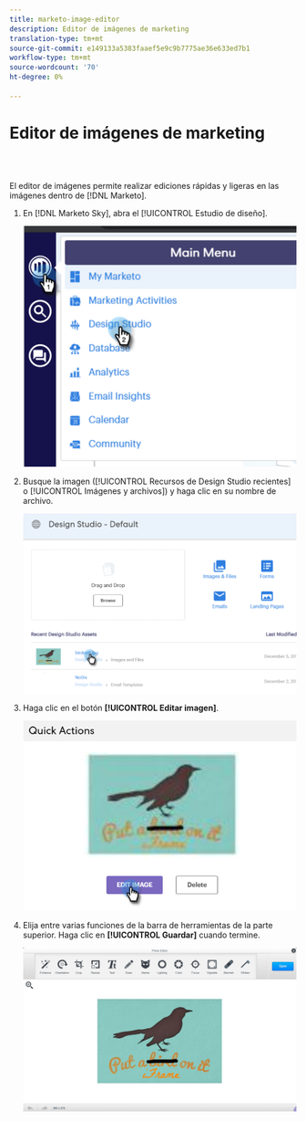 ```yaml
---
title: marketo-image-editor
description: Editor de imágenes de marketing
translation-type: tm+mt
source-git-commit: e149133a5383faaef5e9c9b7775ae36e633ed7b1
workflow-type: tm+mt
source-wordcount: '70'
ht-degree: 0%

---
```



# Editor de imágenes de marketing

<br> 

El editor de imágenes permite realizar ediciones rápidas y ligeras en las imágenes dentro de [!DNL Marketo].

1. En [!DNL Marketo Sky], abra el [!UICONTROL Estudio de diseño].

   ![Imagen uno](/help/sky/assets/design-studio/marketo-image-editor/marketo-image-editor-1.png)

1. Busque la imagen ([!UICONTROL Recursos de Design Studio recientes] o [!UICONTROL Imágenes y archivos]) y haga clic en su nombre de archivo.

   ![Imagen dos](/help/sky/assets/design-studio/marketo-image-editor/marketo-image-editor-2.png)

1. Haga clic en el botón **[!UICONTROL Editar imagen]**.

   ![Imagen tres](/help/sky/assets/design-studio/marketo-image-editor/marketo-image-editor-3.png)

1. Elija entre varias funciones de la barra de herramientas de la parte superior. Haga clic en **[!UICONTROL Guardar]** cuando termine.

   ![Imagen Cuatro](/help/sky/assets/design-studio/marketo-image-editor/marketo-image-editor-4.png)